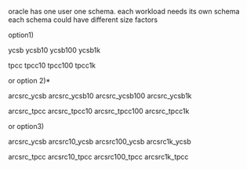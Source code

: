 oracle has one user one schema.
each workload needs its own schema
each schema could have different size factors

option1)

ycsb
ycsb10
ycsb100
ycsb1k

tpcc
tpcc10
tpcc100
tpcc1k

or
option 2)*

arcsrc_ycsb
arcsrc_ycsb10
arcsrc_ycsb100
arcsrc_ycsb1k

arcsrc_tpcc
arcsrc_tpcc10
arcsrc_tpcc100
arcsrc_tpcc1k

or 
option3)

arcsrc_ycsb
arcsrc10_ycsb
arcsrc100_ycsb
arcsrc1k_ycsb

arcsrc_tpcc
arcsrc10_tpcc
arcsrc100_tpcc
arcsrc1k_tpcc


